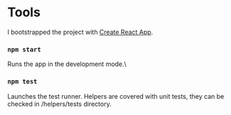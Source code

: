 # Tools

I bootstrapped the project with [Create React App](https://github.com/facebook/create-react-app).

### `npm start`

Runs the app in the development mode.\

### `npm test`

Launches the test runner. Helpers are covered with unit tests, they can be checked in /helpers/tests directory.
